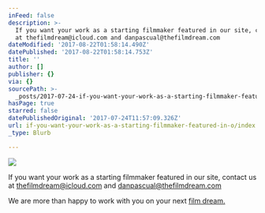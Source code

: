 ```yaml
---
inFeed: false
description: >-
  If you want your work as a starting filmmaker featured in our site, contact us
  at thefilmdream@icloud.com and danpascual@thefilmdream.com
dateModified: '2017-08-22T01:58:14.490Z'
datePublished: '2017-08-22T01:58:14.753Z'
title: ''
author: []
publisher: {}
via: {}
sourcePath: >-
  _posts/2017-07-24-if-you-want-your-work-as-a-starting-filmmaker-featuered-in.md
hasPage: true
starred: false
datePublishedOriginal: '2017-07-24T11:57:09.326Z'
url: if-you-want-your-work-as-a-starting-filmmaker-featured-in-o/index.html
_type: Blurb

---
```

![](https://the-grid-user-content.s3-us-west-2.amazonaws.com/cc621b34-3ef5-4517-adc0-c560cc09174e.jpg)

If you want your work as a starting filmmaker featured in our site, contact us at [thefilmdream@icloud.com][0] and [danpascual@thefilmdream.com][1]

We are more than happy to work with you on your next [film dream.][2]

[0]: http://thefilmdream@icloud.com/
[1]: http://danpascual@thefilmdream.com/
[2]: http://thefilmdream.com/